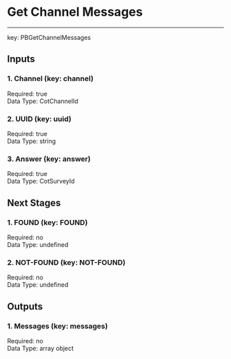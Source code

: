 # Get Channel Messages  
****  
key: PBGetChannelMessages  
## Inputs  
### 1. Channel (key: channel)  
  
Required: true  
Data Type: CotChannelId   
### 2. UUID (key: uuid)  
  
Required: true  
Data Type: string   
### 3. Answer (key: answer)  
  
Required: true  
Data Type: CotSurveyId   
## Next Stages  
### 1. FOUND (key: FOUND)  
  
Required: no  
Data Type: undefined   
### 2. NOT-FOUND (key: NOT-FOUND)  
  
Required: no  
Data Type: undefined   
## Outputs  
### 1. Messages (key: messages)  
  
Required: no  
Data Type: array object